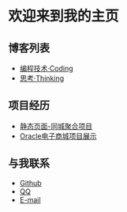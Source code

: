 <html>
<head>
    <meta charset="utf-8">
    <title>VioletBenin</title>
    <link rel="icon" href="icon.ico">
</head>
</html>

# 欢迎来到我的主页

## 博客列表
- [编程技术·Coding](/blog-coding/index.html)
- [思考·Thinking](/blog-thinking/index.html)

## 项目经历

- [静态页面-同城聚合项目](/project1/index.html)
- [Oracle电子商城项目展示](https://violetbenin.github.io/ORACLE_PRACTICAL_TRAINING/)



## 与我联系
 - [Github](https://github.com/VioletBenin)
 - [QQ](tencent://message/?uin=625310165&Site=&Menu=yes)
 - [E-mail](mailto:violetbenin@qq.com)
